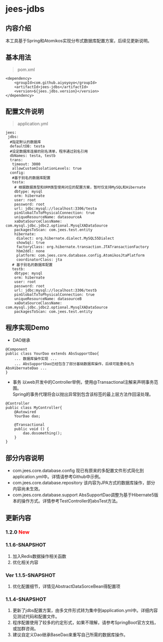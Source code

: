 # jees-jdbs

## 内容介绍
本工具基于Spring和Atomikos实现分布式数据库配置方案，后续见更新说明。

## 基本用法
> pom.xml
```
<dependency>
	<groupId>com.github.aiyoyoyo</groupId>
	<artifactId>jees-jdbs</artifactId>
	<version>${jees.jdbs.version}</version>
</dependency>
```

## 配置文件说明
> application.yml
```
jees:
 jdbs:
  #指定默认的数据库
  defaultDB: testa
  #设定数据库连接的别名清单，程序通过别名引用
  dbNames: testa, testb
  trans:
   timeout: 3000
   allowCustomIsolationLevels: true
  config:
   #基于别名的数据库配置
   testa:
    # 根据数据类型和ORM类型使用对应的配置方案，暂时仅支持MySQL和Hibernate
    dbtype: mysql
    orm: hibernate
    user: root
    password: root
    url: jdbc:mysql://localhost:3306/testa
    pinGlobalTxToPhysicalConnection: true
    uniqueResourceName: datasourceA
    xaDataSourceClassName: com.mysql.jdbc.jdbc2.optional.MysqlXADataSource
    packagesToScan: com.jees.test.entity
    hibernate:
     dialect: org.hibernate.dialect.MySQL55Dialect
     showSql: true
     factoryClass: org.hibernate.transaction.JTATransactionFactory
     hbm2ddl: none
     platform: com.jees.core.database.config.AtomikosJtaPlatform
     coordinatorClass: jta
   # 基于别名的数据库配置
   testb:
    dbtype: mysql
    orm: hibernate
    user: root
    password: root
    url: jdbc:mysql://localhost:3306/testb
    pinGlobalTxToPhysicalConnection: true
    uniqueResourceName: datasourceB
    xaDataSourceClassName: com.mysql.jdbc.jdbc2.optional.MysqlXADataSource
    packagesToScan: com.jees.test.entity
```

## 程序实现Demo
* DAO继承
```
@Component
public class YourDao extends AbsSupportDao{
    ... 数据库操作实现 ...
    ... AbsSupportDao已经包含了部分基础数据库操作，后续可能重命名为AbsHibernateDao ...
}
```
* 事务
以web开发中的Controller举例，使用@Transactional注解来声明事务范围。  
Spring的事务代理将会以抛出异常到包含该标签的最上层方法作回滚处理。  
```
@Controller
public class MyController{
    @Autowired
    YourDao dao;
    
    @Transactional
    public void () {
        dao.dosomething();
    }
}
```

## 部分内容说明
* com.jees.core.database.config
现已有原来的多配置文件形式简化到application.yml中。详情请参考Github中示例。
* com.jees.core.database.repository
该内容为JPA方式的数据库操作，部分内容尚未生效。
* com.jees.core.database.support
AbsSupportDao调整为基于Hibernate5版本的操作方式。详情参考TestController的absTest方法。

## 更新内容
### 1.2.0 <font color='red'>New</font>
### 1.1.6-SNAPSHOT
1. 加入Redis数据操作相关函数
2. 优化相关内容
### Ver 1.1.5-SNAPSHOT
1. 优化配置细节，详情见AbstractDataSorceBean得配置项
### 1.1.4-SNAPSHOT
1. 更新了jdbs配置方案，由多文件形式转为集中到application.yml中。详细内容见测试代码和配置文件。
2. 程序配置使用了较多的约定形式，如果不理解，请参考SpringBoot官方文档，或加群咨询。
3. 建议自定义Dao继承BaseDao来重写自己所需的数据库操作。


